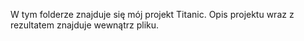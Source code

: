 W tym  folderze znajduje się mój projekt Titanic. Opis projektu wraz z rezultatem znajduje wewnątrz pliku.
